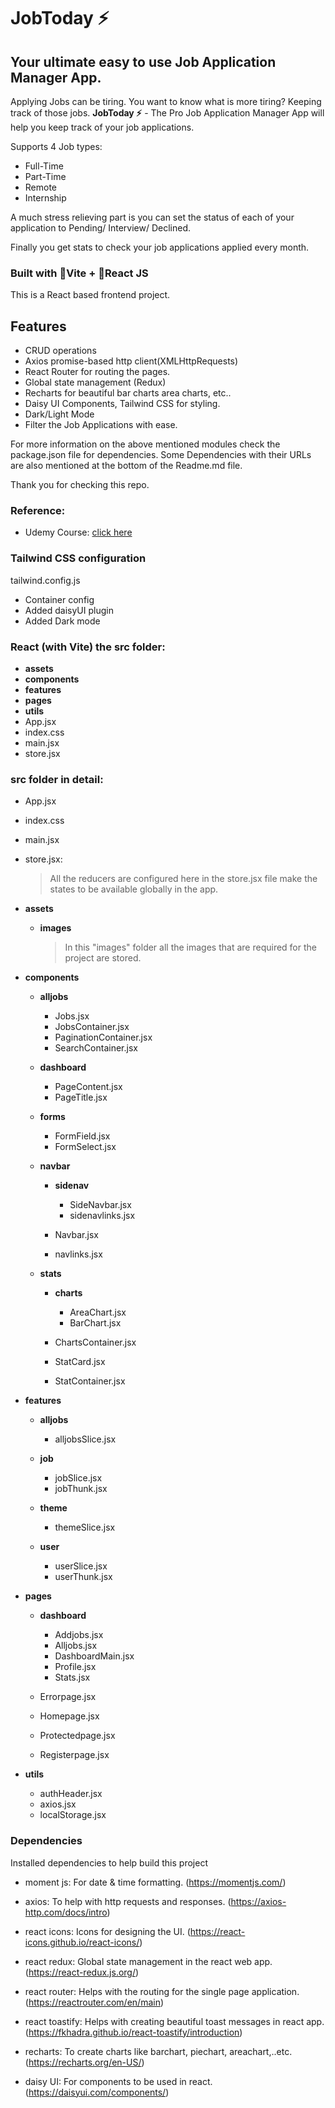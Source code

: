 # JobToday ⚡

## Your ultimate easy to use Job Application Manager App.

Applying Jobs can be tiring. You want to know what is more tiring? Keeping track of those jobs. **JobToday ⚡** - The Pro Job Application Manager App will help you keep track of your job applications.

Supports 4 Job types:
- Full-Time
- Part-Time
- Remote
- Internship

A much stress relieving part is you can set the status of each of your application to Pending/ Interview/ Declined.

Finally you get stats to check your job applications applied every month. 


### Built with 💚Vite + 💙React JS

This is a React based frontend project.

## Features

- CRUD operations
- Axios promise-based http client(XMLHttpRequests)
- React Router for routing the pages.
- Global state management (Redux)
- Recharts for beautiful bar charts area charts, etc..
- Daisy UI Components, Tailwind CSS for styling.
- Dark/Light Mode
- Filter the Job Applications with ease.

For more information on the above mentioned modules check the package.json file for dependencies. Some Dependencies with their URLs are also mentioned at the bottom of the Readme.md file.

Thank you for checking this repo.

### Reference:

- Udemy Course: [click here](https://www.udemy.com/share/101uUA3@YUODKTrZCO0tVdBtYdIuAt04GIiuUGDEILV-9EKBf4xOvhIrUm1URnnMudYTABaSMw==/)

### Tailwind CSS configuration

tailwind.config.js

- Container config
- Added daisyUI plugin
- Added Dark mode

### React (with Vite) the src folder:

- **assets**
- **components**
- **features**
- **pages**
- **utils**
- App.jsx
- index.css
- main.jsx
- store.jsx

### src folder in detail:

- App.jsx
- index.css
- main.jsx
- store.jsx:

  > All the reducers are configured here in the store.jsx file make the states to be available globally in the app.

- **assets**

  - **images**

    > In this "images" folder all the images that are required for the project are stored.

- **components**

  - **alljobs**

    - Jobs.jsx
    - JobsContainer.jsx
    - PaginationContainer.jsx
    - SearchContainer.jsx

  - **dashboard**

    - PageContent.jsx
    - PageTitle.jsx

  - **forms**

    - FormField.jsx
    - FormSelect.jsx

  - **navbar**

    - **sidenav**

      - SideNavbar.jsx
      - sidenavlinks.jsx

    - Navbar.jsx
    - navlinks.jsx

  - **stats**

    - **charts**

      - AreaChart.jsx
      - BarChart.jsx

    - ChartsContainer.jsx
    - StatCard.jsx
    - StatContainer.jsx

- **features**

  - **alljobs**

    - alljobsSlice.jsx

  - **job**

    - jobSlice.jsx
    - jobThunk.jsx

  - **theme**

    - themeSlice.jsx

  - **user**

    - userSlice.jsx
    - userThunk.jsx

- **pages**

  - **dashboard**

    - Addjobs.jsx
    - Alljobs.jsx
    - DashboardMain.jsx
    - Profile.jsx
    - Stats.jsx

  - Errorpage.jsx
  - Homepage.jsx
  - Protectedpage.jsx
  - Registerpage.jsx

- **utils**

  - authHeader.jsx
  - axios.jsx
  - localStorage.jsx

### Dependencies

Installed dependencies to help build this project

- moment js: For date & time formatting. (https://momentjs.com/)

- axios: To help with http requests and responses. (https://axios-http.com/docs/intro)

- react icons: Icons for designing the UI. (https://react-icons.github.io/react-icons/)

- react redux: Global state management in the react web app. (https://react-redux.js.org/)

- react router: Helps with the routing for the single page application. (https://reactrouter.com/en/main)

- react toastify: Helps with creating beautiful toast messages in react app. (https://fkhadra.github.io/react-toastify/introduction)

- recharts: To create charts like barchart, piechart, areachart,..etc. (https://recharts.org/en-US/)

- daisy UI: For components to be used in react. (https://daisyui.com/components/)
